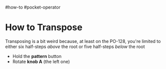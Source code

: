 #how-to #pocket-operator 

# How to Transpose
Transposing is a bit weird because, at least on the PO-128, you're limited to either six half-steps *above* the root or five half-steps *below* the root

- Hold the **pattern** button
- Rotate **knob A** (the left one)